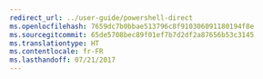 ```yaml
---
redirect_url: ../user-guide/powershell-direct
ms.openlocfilehash: 7659dc7b0bbae513796c8f910306091180194f8e
ms.sourcegitcommit: 65de5708bec89f01ef7b7d2df2a87656b53c3145
ms.translationtype: HT
ms.contentlocale: fr-FR
ms.lasthandoff: 07/21/2017
---
```

